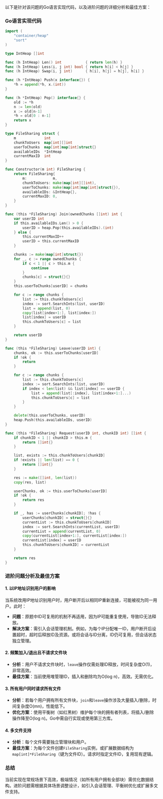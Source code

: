 以下是针对该问题的Go语言实现代码，以及进阶问题的详细分析和最佳方案：

### Go语言实现代码

```go
import (
    "container/heap"
    "sort"
)

type IntHeap []int

func (h IntHeap) Len() int           { return len(h) }
func (h IntHeap) Less(i, j int) bool { return h[i] < h[j] }
func (h IntHeap) Swap(i, j int)      { h[i], h[j] = h[j], h[i] }

func (h *IntHeap) Push(x interface{}) {
    *h = append(*h, x.(int))
}

func (h *IntHeap) Pop() interface{} {
    old := *h
    n := len(old)
    x := old[n-1]
    *h = old[0 : n-1]
    return x
}

type FileSharing struct {
    m             int
    chunkToUsers  map[int][]int
    userToChunks  map[int]map[int]struct{}
    availableIDs  *IntHeap
    currentMaxID  int
}

func Constructor(m int) FileSharing {
    return FileSharing{
        m:            m,
        chunkToUsers: make(map[int][]int),
        userToChunks: make(map[int]map[int]struct{}),
        availableIDs: &IntHeap{},
        currentMaxID: 0,
    }
}

func (this *FileSharing) Join(ownedChunks []int) int {
    var userID int
    if this.availableIDs.Len() > 0 {
        userID = heap.Pop(this.availableIDs).(int)
    } else {
        this.currentMaxID++
        userID = this.currentMaxID
    }

    chunks := make(map[int]struct{})
    for _, c := range ownedChunks {
        if c < 1 || c > this.m {
            continue
        }
        chunks[c] = struct{}{}
    }
    this.userToChunks[userID] = chunks

    for c := range chunks {
        list := this.chunkToUsers[c]
        index := sort.SearchInts(list, userID)
        list = append(list, 0)
        copy(list[index+1:], list[index:])
        list[index] = userID
        this.chunkToUsers[c] = list
    }

    return userID
}

func (this *FileSharing) Leave(userID int) {
    chunks, ok := this.userToChunks[userID]
    if !ok {
        return
    }

    for c := range chunks {
        list := this.chunkToUsers[c]
        index := sort.SearchInts(list, userID)
        if index < len(list) && list[index] == userID {
            list = append(list[:index], list[index+1:]...)
            this.chunkToUsers[c] = list
        }
    }

    delete(this.userToChunks, userID)
    heap.Push(this.availableIDs, userID)
}

func (this *FileSharing) Request(userID int, chunkID int) []int {
    if chunkID < 1 || chunkID > this.m {
        return []int{}
    }

    list, exists := this.chunkToUsers[chunkID]
    if !exists || len(list) == 0 {
        return []int{}
    }

    res := make([]int, len(list))
    copy(res, list)

    userChunks, ok := this.userToChunks[userID]
    if !ok {
        return res
    }

    if _, has := userChunks[chunkID]; !has {
        userChunks[chunkID] = struct{}{}
        currentList := this.chunkToUsers[chunkID]
        index := sort.SearchInts(currentList, userID)
        currentList = append(currentList, 0)
        copy(currentList[index+1:], currentList[index:])
        currentList[index] = userID
        this.chunkToUsers[chunkID] = currentList
    }

    return res
}
```

### 进阶问题分析及最佳方案

#### 1. 以IP地址识别用户的影响

当系统改用IP地址识别用户时，用户断开后以相同IP重新连接，可能被视为同一用户。此时：

- **问题**：原题中ID可复用的机制不再适用，因为IP可能重复使用，导致ID无法释放。
- **解决方案**：需引入会话管理机制。例如，为每个IP分配唯一ID，用户断开后设置超时，超时后释放ID及资源。或将会话与ID分离，ID仍可复用，但会话状态独立管理。

#### 2. 频繁加入/退出且不请求文件块

- **分析**：用户不请求文件块时，`leave`操作仅需处理ID释放，时间复杂度O(1)，非常高效。
- **最佳方案**：当前使用堆管理ID，插入和删除均为O(log n)，高效。无需优化。

#### 3. 所有用户同时请求所有文件

- **分析**：若每个用户拥有所有文件块，`join`和`leave`操作涉及大量插入/删除，时间复杂度O(mn)，性能低下。
- **优化方案**：使用平衡树（如红黑树）维护每个块的拥有者列表，将插入/删除操作降至O(log n)。Go中需自行实现或使用第三方库。

#### 4. 多文件支持

- **分析**：每个文件需要独立管理块和用户。
- **最佳方案**：为每个文件创建`FileSharing`实例，或扩展数据结构为`map[int]*FileSharing`（键为文件ID）。请求时指定文件ID，复用现有逻辑。

### 总结

当前实现在常规场景下高效，极端情况（如所有用户拥有全部块）需优化数据结构。进阶问题需根据具体场景调整设计，如引入会话管理、平衡树优化或扩展多文件支持。

